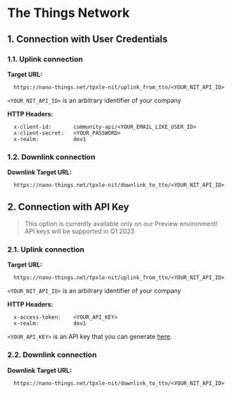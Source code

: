 # The Things Network

## 1. Connection with User Credentials

### 1.1. Uplink connection

**Target URL:**

```
  https://nano-things.net/tpxle-nit/uplink_from_ttn/<YOUR_NIT_API_ID>
```

`<YOUR_NIT_API_ID>` is an arbitrary identifier of your company

**HTTP Headers:**

```
  x-client-id:       community-api/<YOUR_EMAIL_LIKE_USER_ID>
  x-client-secret:   <YOUR_PASSWORD>
  x-realm:           dev1
```

### 1.2. Downlink connection

**Downlink Target URL:**

```
  https://nano-things.net/tpxle-nit/downlink_to_ttn/<YOUR_NIT_API_ID>
```

## 2. Connection with API Key

> This option is currently available only on our Preview environment!
> API keys will be supported in Q1 2023

### 2.1. Uplink connection

**Target URL:**

```
  https://nano-things.net/tpxle-nit/uplink_from_ttn/<YOUR_NIT_API_ID>
```

`<YOUR_NIT_API_ID>` is an arbitrary identifier of your company

**HTTP Headers:**

```
  x-access-token:    <YOUR_API_KEY>
  x-realm:           dev1
```

`<YOUR_API_KEY>` is an API key that you can generate [here][1].

### 2.2. Downlink connection

**Downlink Target URL:**

```
  https://nano-things.net/tpxle-nit/downlink_to_ttn/<YOUR_NIT_API_ID>
```

[1]: https://dx-api.thingpark.io/location-key-management/latest/swagger-ui/index.html?shortUrl=tpdx-location-key-management-api-contract.json
